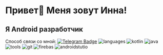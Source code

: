  Привет👋 Меня зовут Инна!
================================
Я Android разработчик
--------------------------------

Способ связи со мной: [![Telegram Badge](https://img.shields.io/badge/-Telegram-36465D?style=flat&logo=Telegram&logoColor=81F7F3)](https://t.me/ITishka94)
![languages](https://img.shields.io/static/v1?label=&message=Languages:&color=111&style=flat-square)
![kotlin](https://img.shields.io/static/v1?logo=Kotlin&label=&message=Kotlin&color=36465D&logoColor=81F7F3&style=flat-square&link=)
![java](https://img.shields.io/static/v1?logo=jvm&label=&message=Java&color=36465D&logoColor=AAA&style=flat-square)
&nbsp;&nbsp;&nbsp;
![tools](https://img.shields.io/static/v1?label=&message=Tools:&color=111&style=flat-square)
![git](https://img.shields.io/static/v1?logo=git&label=&message=git&color=36465D&logoColor=58FAF4&style=flat-square)
![firebas](https://img.shields.io/static/v1?logo=firebase&label=&message=Firebas&color=36465D&logoColor=58FAF4&style=flat-square)
![androidstutio](https://img.shields.io/static/v1?logo=androidstudio&label=&message=android_studio&color=36465D&logoColor=58FAF4&style=flat-square)


&nbsp;&nbsp;&nbsp;

